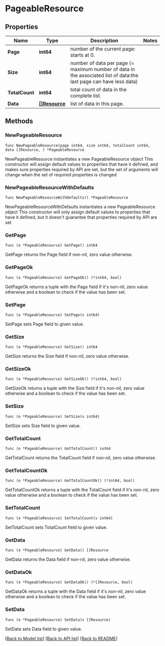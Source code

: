 # PageableResource

## Properties

Name | Type | Description | Notes
------------ | ------------- | ------------- | -------------
**Page** | **int64** | number of the current page: starts at 0. | 
**Size** | **int64** | number of data per page (&#x3D; maximum number of data in the associated list of data:the last page can have less data) | 
**TotalCount** | **int64** | total count of data in the complete list. | 
**Data** | [**[]Resource**](Resource.md) | list of data in this page. | 

## Methods

### NewPageableResource

`func NewPageableResource(page int64, size int64, totalCount int64, data []Resource, ) *PageableResource`

NewPageableResource instantiates a new PageableResource object
This constructor will assign default values to properties that have it defined,
and makes sure properties required by API are set, but the set of arguments
will change when the set of required properties is changed

### NewPageableResourceWithDefaults

`func NewPageableResourceWithDefaults() *PageableResource`

NewPageableResourceWithDefaults instantiates a new PageableResource object
This constructor will only assign default values to properties that have it defined,
but it doesn't guarantee that properties required by API are set

### GetPage

`func (o *PageableResource) GetPage() int64`

GetPage returns the Page field if non-nil, zero value otherwise.

### GetPageOk

`func (o *PageableResource) GetPageOk() (*int64, bool)`

GetPageOk returns a tuple with the Page field if it's non-nil, zero value otherwise
and a boolean to check if the value has been set.

### SetPage

`func (o *PageableResource) SetPage(v int64)`

SetPage sets Page field to given value.


### GetSize

`func (o *PageableResource) GetSize() int64`

GetSize returns the Size field if non-nil, zero value otherwise.

### GetSizeOk

`func (o *PageableResource) GetSizeOk() (*int64, bool)`

GetSizeOk returns a tuple with the Size field if it's non-nil, zero value otherwise
and a boolean to check if the value has been set.

### SetSize

`func (o *PageableResource) SetSize(v int64)`

SetSize sets Size field to given value.


### GetTotalCount

`func (o *PageableResource) GetTotalCount() int64`

GetTotalCount returns the TotalCount field if non-nil, zero value otherwise.

### GetTotalCountOk

`func (o *PageableResource) GetTotalCountOk() (*int64, bool)`

GetTotalCountOk returns a tuple with the TotalCount field if it's non-nil, zero value otherwise
and a boolean to check if the value has been set.

### SetTotalCount

`func (o *PageableResource) SetTotalCount(v int64)`

SetTotalCount sets TotalCount field to given value.


### GetData

`func (o *PageableResource) GetData() []Resource`

GetData returns the Data field if non-nil, zero value otherwise.

### GetDataOk

`func (o *PageableResource) GetDataOk() (*[]Resource, bool)`

GetDataOk returns a tuple with the Data field if it's non-nil, zero value otherwise
and a boolean to check if the value has been set.

### SetData

`func (o *PageableResource) SetData(v []Resource)`

SetData sets Data field to given value.



[[Back to Model list]](../README.md#documentation-for-models) [[Back to API list]](../README.md#documentation-for-api-endpoints) [[Back to README]](../README.md)


